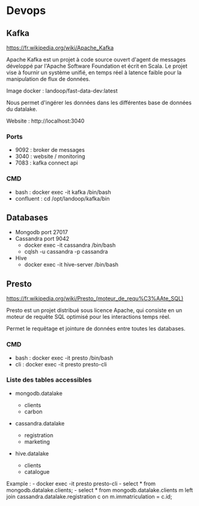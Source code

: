 # Devops

## Kafka 

https://fr.wikipedia.org/wiki/Apache_Kafka

Apache Kafka est un projet à code source ouvert d'agent de messages développé par l'Apache Software Foundation et écrit en Scala. Le projet vise à fournir un système unifié, en temps réel à latence faible pour la manipulation de flux de données.

Image docker : landoop/fast-data-dev:latest

Nous permet d'ingérer les données dans les différentes base de données du datalake.

Website : http://localhost:3040

### Ports 

- 9092 : broker de messages
- 3040 : website / monitoring
- 7083 : kafka connect api

### CMD

- bash : docker exec -it kafka /bin/bash
- confluent : cd /opt/landoop/kafka/bin

## Databases

- Mongodb port 27017
- Cassandra port 9042
    - docker exec -it cassandra /bin/bash
    - cqlsh -u cassandra -p cassandra
- Hive
    - docker exec -it hive-server /bin/bash

## Presto 

https://fr.wikipedia.org/wiki/Presto_(moteur_de_requ%C3%AAte_SQL)

Presto est un projet distribué sous licence Apache, qui consiste en un moteur de requête SQL optimisé pour les interactions temps réel.

Permet le requêtage et jointure de données entre toutes les databases. 

### CMD

- bash : docker exec -it presto /bin/bash
- cli : docker exec -it presto  presto-cli

### Liste des tables accessibles

- mongodb.datalake
    - clients
    - carbon

- cassandra.datalake
    - registration
    - marketing

- hive.datalake
    - clients
    - catalogue

Example : 
    - docker exec -it presto  presto-cli
    - select * from mongodb.datalake.clients;
    - select * from mongodb.datalake.clients m left join cassandra.datalake.registration c on m.immatriculation = c.id;




